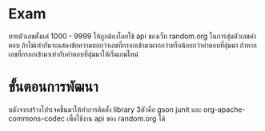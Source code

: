 # Exam
ทายตัวเลขตั้งแต่ 1000 - 9999 ให้ถูกต้องโดยใช้ api ของเว็บ random.org ในการสุ่มตัวเลขคำตอบ
ถ้าไม่เท่ากันจะแสดงข้อความบอกว่าเลขที่กรอกเข้ามามากกว่าหรือน้อยกว่าคำตอบที่สุ่มมา
ถ้าหากเลขที่กรอกเข้ามาเท่ากับคำตอบที่สุ่มมาให้เริ่มเกมใหม่
# ขั้นตอนการพัฒนา
หลังจากสร้างโปรเจคขึ้นมาให้ทำการติดตั้ง library 3ตัวคือ gson junit และ org-apache-commons-codec เพื่อใช้งาน api ของ random.org ได้
